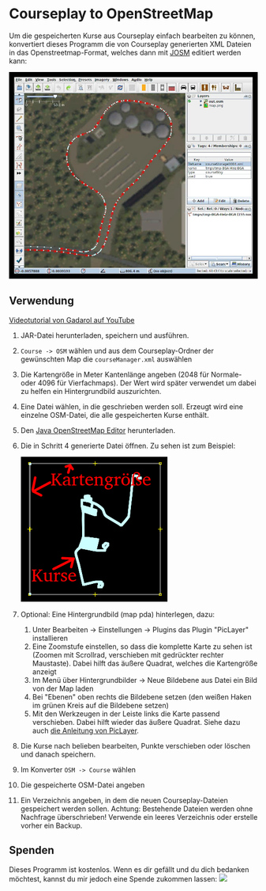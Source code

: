 Courseplay to OpenStreetMap
===========================
Um die gespeicherten Kurse aus Courseplay einfach bearbeiten zu können, konvertiert dieses Programm die
von Courseplay generierten XML Dateien in das Openstreetmap-Format, welches dann mit
[JOSM](https://josm.openstreetmap.de/) editiert werden kann:

![Screenshot Courseplay mit JOSM editor](doc/screenshot-edit.jpeg)

Verwendung
----------
[Videotutorial von Gadarol auf YouTube](https://youtu.be/Cz7IJIzb3a8)

1. JAR-Datei herunterladen, speichern und ausführen.
2. `Course -> OSM` wählen und aus dem Courseplay-Ordner der gewünschten Map die `courseManager.xml` auswählen
3. Die Kartengröße in Meter Kantenlänge angeben (2048 für Normale- oder 4096 für Vierfachmaps). Der Wert wird später verwendet um
dabei zu helfen ein Hintergrundbild auszurichten.
4. Eine Datei wählen, in die geschrieben werden soll. Erzeugt wird eine einzelne OSM-Datei, die alle gespeicherten Kurse
enthält.
5. Den [Java OpenStreetMap Editor](https://josm.openstreetmap.de/) herunterladen.
6. Die in Schritt 4 generierte Datei öffnen. Zu sehen ist zum Beispiel:
    
    ![Screenshot nach dem Laden](doc/anzeige-geladen.png)
7. Optional: Eine Hintergrundbild (map pda) hinterlegen, dazu:
    1. Unter Bearbeiten -> Einstellungen -> Plugins das Plugin "PicLayer" installieren
    2. Eine Zoomstufe einstellen, so dass die komplette Karte zu sehen ist (Zoomen mit Scrollrad, verschieben mit
    gedrückter rechter Maustaste). Dabei hilft das äußere Quadrat, welches die Kartengröße anzeigt   
    3. Im Menü über Hintergrundbilder -> Neue Bildebene aus Datei ein Bild von der Map laden
    4. Bei "Ebenen" oben rechts die Bildebene setzen (den weißen Haken im grünen Kreis auf die Bildebene setzen)
    5. Mit den Werkzeugen in der Leiste links die Karte passend verschieben. Dabei hilft wieder das äußere Quadrat.
    Siehe dazu auch [die Anleitung von PicLayer](https://wiki.openstreetmap.org/wiki/JOSM/Plugins/PicLayer).
8. Die Kurse nach belieben bearbeiten, Punkte verschieben oder löschen und danach speichern.
9. Im Konverter `OSM -> Course` wählen
10. Die gespeicherte OSM-Datei angeben
11. Ein Verzeichnis angeben, in dem die neuen Courseplay-Dateien gespeichert werden sollen. Achtung: Bestehende Dateien
    werden ohne Nachfrage überschrieben! Verwende ein leeres Verzeichnis oder erstelle vorher ein Backup.       

Spenden
-------
Dieses Programm ist kostenlos. Wenn es dir gefällt und du dich bedanken möchtest, kannst du mir jedoch eine Spende
zukommen lassen:
[![](https://www.paypalobjects.com/en_US/DK/i/btn/btn_donateCC_LG.gif)](https://www.paypal.com/cgi-bin/webscr?cmd=_s-xclick&hosted_button_id=24ACR27QZT5L6&source=url)
